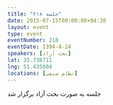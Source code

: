 ```yaml
---
title: "جلسه ۲۱۸"
date: 2015-07-15T00:00:00+04:30
layout: event
type: event
eventNumber: 218
eventDate: 1394-4-24
speakers: [بحث آزاد]
lat: 35.738711
lng: 51.435004
locations: [نظام صنفی]
---
```

جلسه به صورت بحث آزاد برگزار شد
